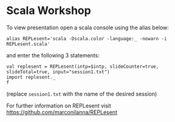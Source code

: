 # Scala Workshop

To view presentation open a scala console using the alias below:

```
alias REPLesent='scala -Dscala.color -language:_ -nowarn -i REPLesent.scala'
```

and enter the following 3 statements:

```
val replesent = REPLesent(intp=$intp, slideCounter=true, slideTotal=true, input="session1.txt")
import replesent._
f
```

(replace ``session1.txt`` with the name of the desired session)

For further information on REPLesent visit https://github.com/marconilanna/REPLesent
